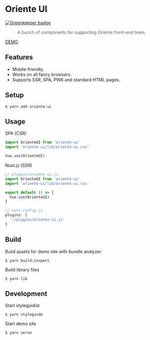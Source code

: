 # Oriente UI

[![Greenkeeper badge](https://badges.greenkeeper.io/tpai/oriente-ui.svg)](https://greenkeeper.io/)

> A bunch of components for supporting Oriente front-end team.

[DEMO](https://oriente-ui.tonypai.now.sh/)

## Features

- Mobile friendly.
- Works on all fancy browsers.
- Supports SSR, SPA, PWA and standard HTML pages.

## Setup

```
$ yarn add oriente-ui
```
## Usage

SPA (CSR)

```javascript
import OrienteUI from 'oriente-ui'
import 'oriente-ui/lib/oriente-ui.css'

Vue.use(OrienteUI)
```

Nuxt.js (SSR)

```javascript
// plugins/oriente-ui.js
import OrienteUI from 'oriente-ui'
import 'oriente-ui/lib/oriente-ui.css'

export default () => {
  Vue.use(OrienteUI)
}

// nuxt.config.js
plugins: [
  '~/plugins/oriente-ui.js'
]
```

## Build

Build assets for demo site with bundle analyzer

```
$ yarn build:inspect
```

Build library files

```
$ yarn lib
```

## Development

Start styleguidist

```
$ yarn styleguide
```

Start demo site

```
$ yarn serve
```
